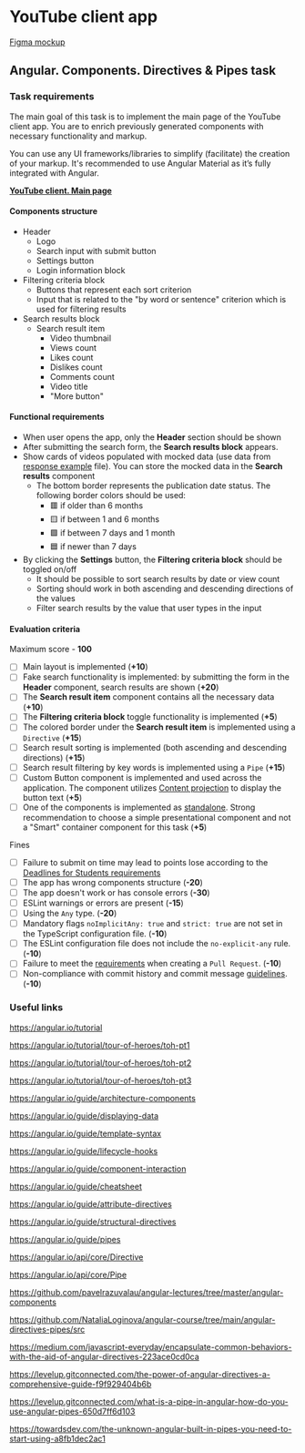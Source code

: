
# YouTube client app

[Figma mockup](https://www.figma.com/file/tS3Zqk138yXUmRxSWKDv4r/YouTube-client?node-id=0%3A1)

## Angular. Components. Directives & Pipes task

### Task requirements
The main goal of this task is to implement the main page of the YouTube client app.
You are to enrich previously generated components with necessary functionality and markup.

You can use any UI frameworks/libraries to simplify (facilitate) the creation of your markup. It's recommended to use Angular Material as it’s fully integrated with Angular.

**[YouTube client. Main page](https://github.com/rolling-scopes-school/tasks/blob/master/tasks/angular/main.jpg)**

#### Components structure
- Header
    - Logo
    - Search input with submit button
    - Settings button
    - Login information block
- Filtering criteria block
    - Buttons that represent each sort criterion
    - Input that is related to the "by word or sentence" criterion which is used for filtering results
- Search results block
    - Search result item
        - Video thumbnail
        - Views count
        - Likes count
        - Dislikes count
        - Comments count
        - Video title
        - "More button"

#### Functional requirements
- When user opens the app, only the **Header** section should be shown
- After submitting the search form, the **Search results block** appears.
- Show cards of videos populated with mocked data (use data from [response example](https://github.com/rolling-scopes-school/tasks/blob/master/tasks/angular/response.json) file). You can store the mocked data in the **Search results** component
    - The bottom border represents the publication date status. The following border colors should be used:
        - 🟥 if older than 6 months
        - 🟨 if between 1 and 6 months
        - 🟩 if between 7 days and 1 month
        - 🟦 if newer than 7 days
- By clicking the **Settings** button, the **Filtering criteria block** should be toggled on/off
    - It should be possible to sort search results by date or view count
    - Sorting should work in both ascending and descending directions of the values
    - Filter search results by the value that user types in the input

#### Evaluation criteria
Maximum score - **100**

- [ ] Main layout is implemented (**+10**)
- [ ] Fake search functionality is implemented: by submitting the form in the **Header** component, search results are shown (**+20**)
- [ ] The **Search result item** component contains all the necessary data (**+10**)
- [ ] The **Filtering criteria block** toggle functionality is implemented (**+5**)
- [ ] The colored border under the **Search result item** is implemented using a `Directive` (**+15**)
- [ ] Search result sorting is implemented (both ascending and descending directions) (**+15**)
- [ ] Search result filtering by key words is implemented using a `Pipe` (**+15**)
- [ ] Custom Button component is implemented and used across the application. The component utilizes [Content projection](https://angular.io/guide/content-projection) to display the button text (**+5**)
- [ ] One of the components is implemented as [standalone](https://angular.io/guide/standalone-components). Strong recommendation to choose a simple presentational component and not a "Smart" container component for this task (**+5**)

Fines
- [ ] Failure to submit on time may lead to points lose according to the [Deadlines for Students requirements](https://docs.app.rs.school/#/platform/pull-request-review-process?id=deadlines-for-students)
- [ ] The app has wrong components structure (**-20**)
- [ ] The app doesn't work or has console errors (**-30**)
- [ ] ESLint warnings or errors are present (**-15**)
- [ ] Using the `Any` type. (**-20**)
- [ ] Mandatory flags `noImplicitAny: true` and `strict: true` are not set in the TypeScript configuration file. (**-10**)
- [ ] The ESLint configuration file does not include the `no-explicit-any` rule. (**-10**)
- [ ] Failure to meet the [requirements](https://docs.rs.school/#/en/pull-request-review-process?id=pull-request-requirements-pr) when creating a `Pull Request`. (**-10**)
- [ ] Non-compliance with commit history and commit message [guidelines](https://docs.rs.school/#/en/git-convention?id=commit-requirements). (**-10**)

### Useful links
https://angular.io/tutorial

https://angular.io/tutorial/tour-of-heroes/toh-pt1

https://angular.io/tutorial/tour-of-heroes/toh-pt2

https://angular.io/tutorial/tour-of-heroes/toh-pt3

https://angular.io/guide/architecture-components

https://angular.io/guide/displaying-data

https://angular.io/guide/template-syntax

https://angular.io/guide/lifecycle-hooks

https://angular.io/guide/component-interaction

https://angular.io/guide/cheatsheet

https://angular.io/guide/attribute-directives

https://angular.io/guide/structural-directives

https://angular.io/guide/pipes

https://angular.io/api/core/Directive

https://angular.io/api/core/Pipe

https://github.com/pavelrazuvalau/angular-lectures/tree/master/angular-components

https://github.com/NataliaLoginova/angular-course/tree/main/angular-directives-pipes/src

https://medium.com/javascript-everyday/encapsulate-common-behaviors-with-the-aid-of-angular-directives-223ace0cd0ca

https://levelup.gitconnected.com/the-power-of-angular-directives-a-comprehensive-guide-f9f929404b6b

https://levelup.gitconnected.com/what-is-a-pipe-in-angular-how-do-you-use-angular-pipes-650d7ff6d103

https://towardsdev.com/the-unknown-angular-built-in-pipes-you-need-to-start-using-a8fb1dec2ac1
